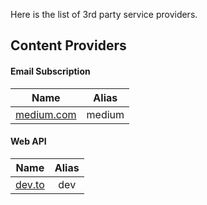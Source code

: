Here is the list of 3rd party service providers.

## Content Providers

#### Email Subscription

|               Name                | Alias  |
| :-------------------------------: | :----: |
| [medium.com](https://medium.com/) | medium |

#### Web API

|           Name           | Alias |
| :----------------------: | :---: |
| [dev.to](http://dev.to/) |  dev  |
